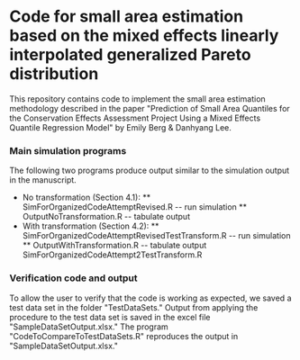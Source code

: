 # Code for small area estimation based on the mixed effects linearly interpolated generalized Pareto distribution
This repository contains code to implement the small area estimation methodology described in the paper "Prediction of Small Area Quantiles for the Conservation Effects Assessment Project Using a Mixed Effects Quantile Regression Model" by Emily Berg & Danhyang Lee.
### Main simulation programs
The following two programs produce output similar to the simulation output in the manuscript.
* No transformation (Section 4.1): 
	** SimForOrganizedCodeAttemptRevised.R -- run simulation
	** OutputNoTransformation.R -- tabulate output
* With transformation (Section 4.2):
	** SimForOrganizedCodeAttemptRevisedTestTransform.R -- run simulation
	** OutputWithTransformation.R -- tabulate output SimForOrganizedCodeAttempt2TestTransform.R
### Verification code and output
To allow the user to verify that the code is working as expected, we saved a test data set in the folder "TestDataSets." Output from applying the procedure to the test data set is saved in the excel file "SampleDataSetOutput.xlsx." The program "CodeToCompareToTestDataSets.R" reproduces the output in "SampleDataSetOutput.xlsx."
